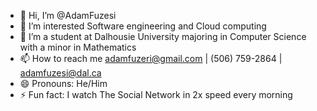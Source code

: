 - 👋 Hi, I’m @AdamFuzesi
- 👀 I’m interested Software engineering and Cloud computing
- 🌱 I’m a student at Dalhousie University majoring in Computer Science with a minor in Mathematics
- 📫 How to reach me adamfuzeri@gmail.com  |  (506) 759-2864  | adamfuzesi@dal.ca
- 😄 Pronouns: He/Him
- ⚡ Fun fact:  I watch The Social Network in 2x speed every morning

<!---
AdamFuzesi/AdamFuzesi is a ✨ special ✨ repository because its `README.md` (this file) appears on your GitHub profile.
You can click the Preview link to take a look at your changes.
--->
